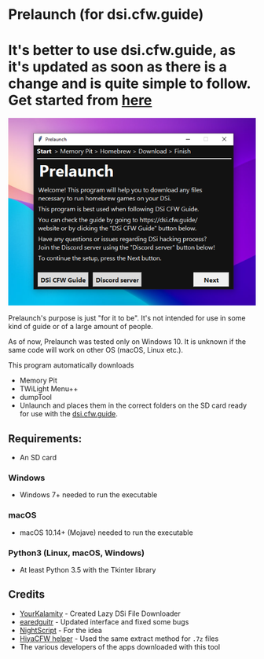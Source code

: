 # Prelaunch (for dsi.cfw.guide)

# It's better to use dsi.cfw.guide, as it's updated as soon as there is a change and is quite simple to follow. Get started from [here](https://dsi.cfw.guide/get-started.html)

![A screenshot of Prelaunch](https://raw.githubusercontent.com/GriShafir/Prelaunch/main/screenshots/prelaunch.png)

Prelaunch's purpose is just "for it to be". It's not intended for use in some kind of guide or of a large amount of people.

As of now, Prelaunch was tested only on Windows 10. It is unknown if the same code will work on other OS (macOS, Linux etc.).

This program automatically downloads 
- Memory Pit
- TWiLight Menu++
- dumpTool
- Unlaunch
and places them in the correct folders on the SD card ready for use with the [dsi.cfw.guide](https://dsi.cfw.guide/).

## Requirements:
- An SD card

### Windows

- Windows 7+ needed to run the executable

### macOS

- macOS 10.14+ (Mojave) needed to run the executable

### Python3 (Linux, macOS, Windows)

- At least Python 3.5 with the Tkinter library

## Credits
- [YourKalamity](https://github.com/YourKalamity) - Created Lazy DSi File Downloader
- [earedguitr](https://github.com/GriShafir) - Updated interface and fixed some bugs
- [NightScript](https://github.com/NightYoshi370) - For the idea
- [HiyaCFW helper](https://github.com/mondul/HiyaCFW-Helper) - Used the same extract method for `.7z` files
- The various developers of the apps downloaded with this tool

